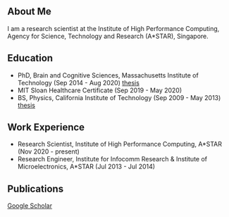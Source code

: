 ## About Me
I am a research scientist at the Institute of High Performance Computing, Agency for Science, Technology and Research (A\*STAR), Singapore.

## Education
- PhD, Brain and Cognitive Sciences, Massachusetts Institute of Technology (Sep 2014 - Aug 2020) [thesis](https://dspace.mit.edu/handle/1721.1/129230)
- MIT Sloan Healthcare Certificate (Sep 2019 - May 2020)
- BS, Physics, California Institute of Technology (Sep 2009 - May 2013) [thesis](https://thesis.library.caltech.edu/10705/)

## Work Experience
- Research Scientist, Institute of High Performance Computing, A\*STAR (Nov 2020 - present)
- Research Engineer, Institute for Infocomm Research & Institute of Microelectronics, A\*STAR (Jul 2013 - Jul 2014)

## Publications
[Google Scholar](https://scholar.google.com/citations?hl=en&user=r9zzv4EAAAAJ)

[comment]: # (## Curriculum Vitae)

